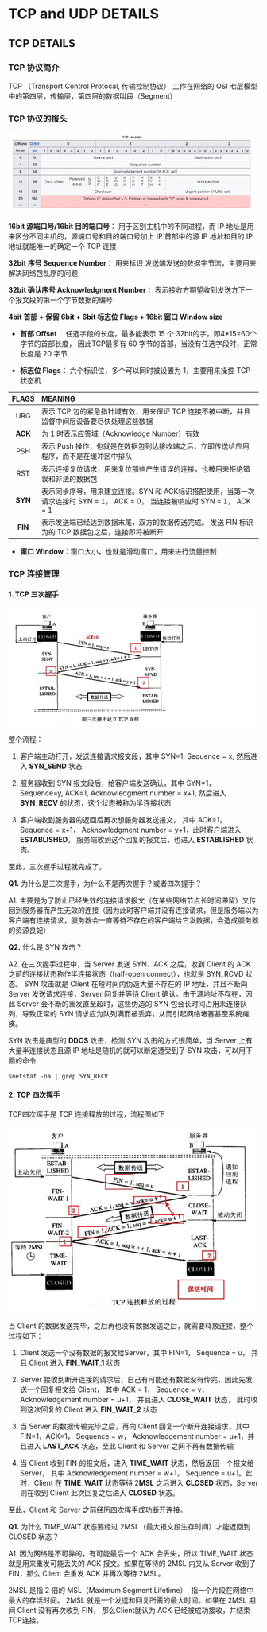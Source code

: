 # TCP and UDP DETAILS

## TCP DETAILS
### TCP 协议简介

TCP （Transport Control Protocal, 传输控制协议） 工作在网络的 OSI 七层模型中的第四层，传输层，第四层的数据叫段（Segment）

### TCP 协议的报头

![tcp header](../pictures/tcp_header.jpg)

**16bit 源端口号/16bit 目的端口号**： 用于区别主机中的不同进程，而 IP 地址是用来区分不同主机的，源端口号和目的端口号加上 IP 首部中的源 IP 地址和目的 IP 地址就能唯一的确定一个 TCP 连接

**32bit 序号 Sequence Number**： 用来标识 发送端发送的数据字节流，主要用来解决网络包乱序的问题

**32bit 确认序号 Acknowledgment Number**： 表示接收方期望收到发送方下一个报文段的第一个字节数据的编号

**4bit 首部 + 保留 6bit + 6bit 标志位 Flags + 16bit 窗口 Window size**
- **首部 Offset**： 任选字段的长度，最多能表示 15 个 32bit的字，即4*15=60个字节的首部长度， 因此TCP最多有 60 字节的首部，当没有任选字段时，正常长度是 20 字节

- **标志位 Flags**： 六个标识位，多个可以同时被设置为 1，主要用来操控 TCP 状态机

|FLAGS | MEANING|
|:----:|:---|
|URG|表示 TCP 包的紧急指针域有效，用来保证 TCP 连接不被中断，并且监督中间层设备要尽快处理这些数据|
|**ACK**|为 1 时表示应答域（Acknowledge Number）有效|
|PSH|表示 Push 操作，也就是在数据包到达接收端之后，立即传送给应用程序，而不是在缓冲区中排队|
|RST|表示连接复位请求，用来复位那些产生错误的连接，也被用来拒绝错误和非法的数据包|
|**SYN**|表示同步序号，用来建立连接。SYN 和 ACK标识搭配使用，当第一次请求连接时 SYN = 1， ACK = 0， 当连接被响应时 SYN = 1， ACK = 1|
|**FIN**|表示发送端已经达到数据末尾，双方的数据传送完成。 发送 FIN 标识为的 TCP 数据包之后，连接即将被断开|

- **窗口 Window**：窗口大小，也就是滑动窗口，用来进行流量控制

### TCP 连接管理

#### 1. TCP 三次握手

![](../pictures/TCP三次握手.png)

整个流程：

1. 客户端主动打开，发送连接请求报文段，其中 SYN=1, Sequence = x, 然后进入 **SYN_SEND** 状态

2. 服务器收到 SYN 报文段后，给客户端发送确认，其中 SYN=1， Sequence=y, ACK=1, Acknowledgment number = x+1, 然后进入 **SYN_RECV** 的状态，这个状态被称为半连接状态

3. 客户端收到服务器的返回后再次想服务器发送报文， 其中 ACK=1，Sequence = x+1， Acknowledgment number = y+1，此时客户端进入 **ESTABLISHED**。 服务端收到这个回复的报文后，也进入 **ESTABLISHED** 状态。

至此，三次握手过程就完成了。

**Q1.** 为什么是三次握手，为什么不是两次握手？或者四次握手？

A1. 主要是为了防止已经失效的连接请求报文（在某些网络节点长时间滞留）又传回到服务器而产生无效的连接（因为此时客户端并没有连接请求，但是服务端以为客户端有连接请求，服务器会一直等待不存在的客户端给它发数据，会造成服务器的资源良妃）

**Q2.** 什么是 SYN 攻击？

A2. 在三次握手过程中，当 Server 发送 SYN、ACK 之后，收到 Client 的 ACK 之前的连接状态称作半连接状态（half-open connect），也就是 SYN_RCVD 状态。 SYN 攻击就是 Client 在短时间内伪造大量不存在的 IP 地址，并且不断向 Server 发送请求连接，Server 回复并等待 Client 确认。由于源地址不存在，因此 Server 会不断的重发直至超时，这些伪造的 SYN 包会长时间占用未连接队列，导致正常的 SYN 请求应为队列满而被丢弃，从而引起网络堵塞甚至系统瘫痪。

SYN 攻击是典型的 **DDOS** 攻击，检测 SYN 攻击的方式很简单，当 Server 上有大量半连接状态且源 IP 地址是随机的就可以断定遭受到了 SYN 攻击，可以用下面的命令

    $netstat -na | grep SYN_RECV

#### 2. TCP 四次挥手

TCP四次挥手是 TCP 连接释放的过程，流程图如下

![](../pictures/TCP四次挥手.png)

当 Client 的数据发送完毕，之后再也没有数据发送之后，就需要释放连接，整个过程如下：

1. Client 发送一个没有数据的报文给Server，其中 FIN=1， Sequence = u， 并且 Client 进入 **FIN_WAIT_1** 状态

2. Server 接收到断开连接的请求后，自己有可能还有数据没有传完，因此先发送一个回复报文给 Client， 其中 ACK = 1， Sequence = v， Acknowledgement number = u+1， 并且进入 **CLOSE_WAIT** 状态， 此时收到这次回复的 Client 进入 **FIN_WAIT_2** 状态

3. 当 Server 的数据传输完毕之后，再向 Client 回复一个断开连接请求，其中 FIN=1，ACK=1， Sequence = w， Acknowledgement number = u+1，并且进入 **LAST_ACK** 状态，至此 Client 和 Server 之间不再有数据传输

4. 当 Client 收到 FIN 的报文后，进入 **TIME_WAIT** 状态，然后返回一个报文给 Server， 其中 Acknowledgement number = w+1， Sequence = u+1。此时，Client 在 **TIME_WAIT** 状态等待 2**MSL** 之后进入 **CLOSED** 状态，Server 则在收到 Client 此次回复之后进入 **CLOSED** 状态。

至此，Client 和 Server 之前经历四次挥手成功断开连接。

**Q1.** 为什么 TIME_WAIT 状态要经过 2MSL（最大报文段生存时间）才能返回到 CLOSED 状态？

A1. 因为网络是不可靠的，有可能最后一个 ACK 会丢失，所以 TIME_WAIT 状态就是用来重发可能丢失的 ACK 报文。如果在等待的 2MSL 内又从 Server 收到了 FIN，那么 Client 会重发 ACK 并再次等待 2MSL。

2MSL 是指 2 倍的 MSL（Maximum Segment Lifetime）, 指一个片段在网络中最大的存活时间。 2MSL 就是一个发送和回复所需的最大时间。如果在 2MSL 期间 Client 没有再次收到 FIN， 那么Client就认为 ACK 已经被成功接收，并结束TCP连接。

